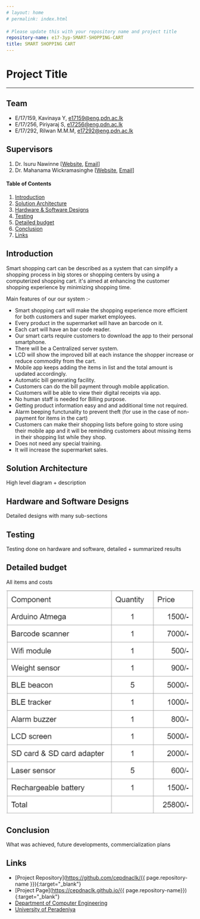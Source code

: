 ```yaml
---
# layout: home
# permalink: index.html

# Please update this with your repository name and project title
repository-name: e17-3yp-SMART-SHOPPING-CART
title: SMART SHOPPING CART
---
```


[comment]: # "This is the standard layout for the project, but you can clean this and use your own template"

# Project Title

---

## Team
-  E/17/159, Kavinaya Y, [e17159@eng.pdn.ac.lk](e17159@eng.pdn.ac.lk)
-  E/17/256, Piriyaraj S, [e17256@eng.pdn.ac.lk](e17256@eng.pdn.ac.lk)
-  E/17/292, Rilwan M.M.M, [e17292@eng.pdn.ac.lk](e17292@eng.pdn.ac.lk)

## Supervisors
1. Dr. Isuru Nawinne [[Website](http://www.ce.pdn.ac.lk/academic-staff/isuru-nawinne/), [Email](mailto:isurun@eng.pdn.ac.lk)]
2. Dr. Mahanama Wickramasinghe [[Website](http://www.ce.pdn.ac.lk/2021/05/02/dr-mahanama-wickramasinghe/), [Email](mailto:mahanamaw@eng.pdn.ac.lk)]


<!-- Image (photo/drawing of the final hardware) should be here -->

<!-- This is a sample image, to show how to add images to your page. To learn more options, please refer [this](https://projects.ce.pdn.ac.lk/docs/faq/how-to-add-an-image/) -->

<!-- ![Sample Image](./images/sample.png) -->

#### Table of Contents
1. [Introduction](#introduction)
2. [Solution Architecture](#solution-architecture )
3. [Hardware & Software Designs](#hardware-and-software-designs)
4. [Testing](#testing)
5. [Detailed budget](#detailed-budget)
6. [Conclusion](#conclusion)
7. [Links](#links)

## Introduction

Smart shopping cart can be described as a system that can simplify a shopping process in big stores or shopping centers by using 
a computerized shopping cart. it's aimed at enhancing the customer shopping experience by minimizing shopping time.

Main features of our our system :-

- Smart shopping cart will make the shopping experience more efficient for both customers and super market employees.
- Every product in the supermarket will have an barcode on it.
- Each cart will have an bar code reader.
- Our smart carts require customers to download the app to their personal smartphone.
- There will be a Centralized server system.
- LCD will show the improved bill at each instance the shopper increase or reduce commodity from the cart.
- Mobile app keeps adding the items in list and the total amount is updated accordingly.
- Automatic bill generating facility.
- Customers can do the bill payment through mobile application.
- Customers will be able to view their digital receipts via app.
- No human staff is needed for Billing purpose.
- Getting product information easy and and additional time not required.
- Alarm beeping functunality to prevent theft (for use in the case of non-payment for items in the cart)
- Customers can make their shopping lists before going to store using their mobile app and it will be reminding customers about missing items in their shopping list while they shop.
- Does not need any special training.
- It will increase the supermarket sales.


## Solution Architecture

High level diagram + description

## Hardware and Software Designs

Detailed designs with many sub-sections

## Testing

Testing done on hardware and software, detailed + summarized results

## Detailed budget

All items and costs

![budget](images/budget.png)
## Conclusion

What was achieved, future developments, commercialization plans

## Links

- [Project Repository](https://github.com/cepdnaclk/{{ page.repository-name }}){:target="_blank"}
- [Project Page](https://cepdnaclk.github.io/{{ page.repository-name}}){:target="_blank"}
- [Department of Computer Engineering](http://www.ce.pdn.ac.lk/)
- [University of Peradeniya](https://eng.pdn.ac.lk/)

[//]: # (Please refer this to learn more about Markdown syntax)
[//]: # (https://github.com/adam-p/markdown-here/wiki/Markdown-Cheatsheet)
